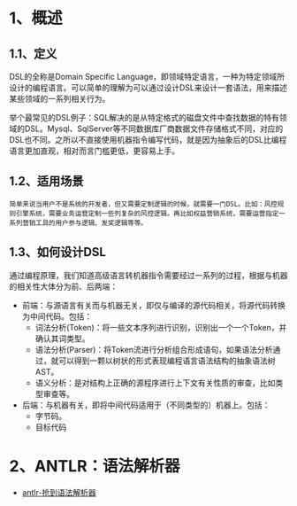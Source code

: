 # 1、概述

## 1.1、定义

DSL的全称是Domain Specific Language，即领域特定语言，一种为特定领域所设计的编程语言。可以简单的理解为可以通过设计DSL来设计一套语法，用来描述某些领域的一系列相关行为。

举个最常见的DSL例子：SQL解决的是从特定格式的磁盘文件中查找数据的特有领域的DSL。Mysql、SqlServer等不同数据库厂商数据文件存储格式不同，对应的DSL也不同。之所以不直接使用机器指令编写代码，就是因为抽象后的DSL比编程语言更加直观，相对而言门槛更低，更容易上手。

## 1.2、适用场景

    简单来说当用户不是系统的开发者，但又需要定制逻辑的时候，就需要一门DSL。比如：风控规则引擎系统，需要业务运营定制一些列复杂的风控逻辑。再比如权益营销系统，需要运营指定一系列营销工具的用户参与逻辑、发奖逻辑等等。

## 1.3、如何设计DSL

通过编程原理，我们知道高级语言转机器指令需要经过一系列的过程，根据与机器的相关性大体分为前、后两端：
- 前端：与源语言有关而与机器无关，即仅与编译的源代码相关，将源代码转换为中间代码。包括：
    - 词法分析(Token)：将一些文本序列进行识别，识别出一个一个Token，并确认其词类型。
    - 语法分析(Parser)：将Token流进行分析组合形成语句，如果语法分析通过，就可以得到一颗以树状的形式表现编程语言语法结构的抽象语法树AST。
    - 语义分析：是对结构上正确的源程序进行上下文有关性质的审查，比如类型审查等。
- 后端：与机器有关，即将中间代码适用于（不同类型的）机器上。包括：
    - 字节码。
    - 目标代码

# 2、ANTLR：语法解析器

- [antlr-抢到语法解析器](https://www.antlr.org/)
